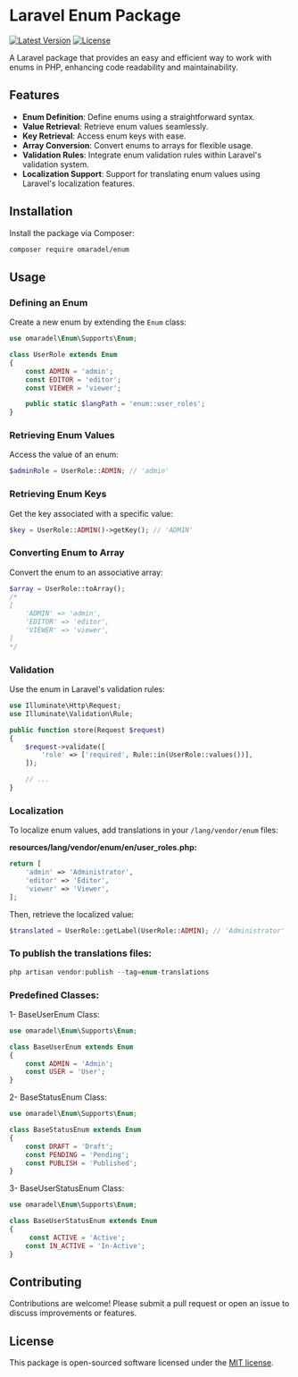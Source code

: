
# Laravel Enum Package

[![Latest Version](https://img.shields.io/github/v/release/omaradel-tech/enum)](https://github.com/omaradel-tech/enum/releases)
[![License](https://img.shields.io/github/license/omaradel-tech/enum)](https://github.com/omaradel-tech/enum/blob/main/LICENSE)

A Laravel package that provides an easy and efficient way to work with enums in PHP, enhancing code readability and maintainability.

## Features

- **Enum Definition**: Define enums using a straightforward syntax.
- **Value Retrieval**: Retrieve enum values seamlessly.
- **Key Retrieval**: Access enum keys with ease.
- **Array Conversion**: Convert enums to arrays for flexible usage.
- **Validation Rules**: Integrate enum validation rules within Laravel's validation system.
- **Localization Support**: Support for translating enum values using Laravel's localization features.

## Installation

Install the package via Composer:

```bash
composer require omaradel/enum
```

## Usage

### Defining an Enum

Create a new enum by extending the `Enum` class:

```php
use omaradel\Enum\Supports\Enum;

class UserRole extends Enum
{
    const ADMIN = 'admin';
    const EDITOR = 'editor';
    const VIEWER = 'viewer';

    public static $langPath = 'enum::user_roles';
}
```

### Retrieving Enum Values

Access the value of an enum:

```php
$adminRole = UserRole::ADMIN; // 'admin'
```

### Retrieving Enum Keys

Get the key associated with a specific value:

```php
$key = UserRole::ADMIN()->getKey(); // 'ADMIN'
```

### Converting Enum to Array

Convert the enum to an associative array:

```php
$array = UserRole::toArray();
/*
[
    'ADMIN' => 'admin',
    'EDITOR' => 'editor',
    'VIEWER' => 'viewer',
]
*/
```

### Validation

Use the enum in Laravel's validation rules:

```php
use Illuminate\Http\Request;
use Illuminate\Validation\Rule;

public function store(Request $request)
{
    $request->validate([
        'role' => ['required', Rule::in(UserRole::values())],
    ]);

    // ...
}
```

### Localization

To localize enum values, add translations in your `/lang/vendor/enum` files:

**resources/lang/vendor/enum/en/user_roles.php:**

```php
return [
    'admin' => 'Administrator',
    'editor' => 'Editor',
    'viewer' => 'Viewer',
];
```

Then, retrieve the localized value:

```php
$translated = UserRole::getLabel(UserRole::ADMIN); // 'Administrator'
```

### To publish the translations files:

```php
php artisan vendor:publish --tag=enum-translations
```

### Predefined Classes:

1- BaseUserEnum Class:

```php
use omaradel\Enum\Supports\Enum;

class BaseUserEnum extends Enum
{
    const ADMIN = 'Admin';
    const USER = 'User';
}
```

2- BaseStatusEnum Class:

```php
use omaradel\Enum\Supports\Enum;

class BaseStatusEnum extends Enum
{
    const DRAFT = 'Draft';
    const PENDING = 'Pending';
    const PUBLISH = 'Published';
}
```

3- BaseUserStatusEnum Class:

```php
use omaradel\Enum\Supports\Enum;

class BaseUserStatusEnum extends Enum
{
     const ACTIVE = 'Active';
    const IN_ACTIVE = 'In-Active';
}
```
## Contributing

Contributions are welcome! Please submit a pull request or open an issue to discuss improvements or features.

## License

This package is open-sourced software licensed under the [MIT license](https://opensource.org/licenses/MIT).

